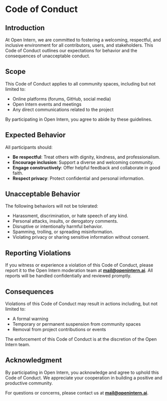 # Code of Conduct

## Introduction
At Open Intern, we are committed to fostering a welcoming, respectful, and inclusive environment for all contributors, users, and stakeholders. This Code of Conduct outlines our expectations for behavior and the consequences of unacceptable conduct.

## Scope
This Code of Conduct applies to all community spaces, including but not limited to:  
- Online platforms (forums, GitHub, social media)  
- Open Intern events and meetings  
- Any direct communications related to the project  

By participating in Open Intern, you agree to abide by these guidelines.

## Expected Behavior
All participants should:  
- **Be respectful**: Treat others with dignity, kindness, and professionalism.  
- **Encourage inclusion**: Support a diverse and welcoming community.  
- **Engage constructively**: Offer helpful feedback and collaborate in good faith.  
- **Respect privacy**: Protect confidential and personal information.  

## Unacceptable Behavior
The following behaviors will not be tolerated:  
- Harassment, discrimination, or hate speech of any kind.  
- Personal attacks, insults, or derogatory comments.  
- Disruptive or intentionally harmful behavior.  
- Spamming, trolling, or spreading misinformation.  
- Violating privacy or sharing sensitive information without consent.  

## Reporting Violations
If you witness or experience a violation of this Code of Conduct, please report it to the Open Intern moderation team at **[mail@openintern.ai](mailto:mail@openintern.ai)**. All reports will be handled confidentially and reviewed promptly.

## Consequences
Violations of this Code of Conduct may result in actions including, but not limited to:  
- A formal warning  
- Temporary or permanent suspension from community spaces  
- Removal from project contributions or events  

The enforcement of this Code of Conduct is at the discretion of the Open Intern team.

## Acknowledgment
By participating in Open Intern, you acknowledge and agree to uphold this Code of Conduct. We appreciate your cooperation in building a positive and productive community.

For questions or concerns, please contact us at **[mail@openintern.ai](mailto:mail@openintern.ai)**.